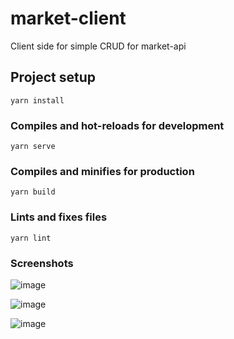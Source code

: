 # market-client
Client side for simple CRUD for market-api

## Project setup
```
yarn install
```

### Compiles and hot-reloads for development
```
yarn serve
```

### Compiles and minifies for production
```
yarn build
```

### Lints and fixes files
```
yarn lint
```

### Screenshots

![image](https://user-images.githubusercontent.com/5262223/142743752-09d4e18a-e852-4475-b5c3-6f50234939da.png)

![image](https://user-images.githubusercontent.com/5262223/142743756-cf0a6097-3aaf-4cd5-b126-f9cc4c1bd22f.png)

![image](https://user-images.githubusercontent.com/5262223/142743766-ab867eae-db97-4aae-9909-ad90331d1f35.png)

